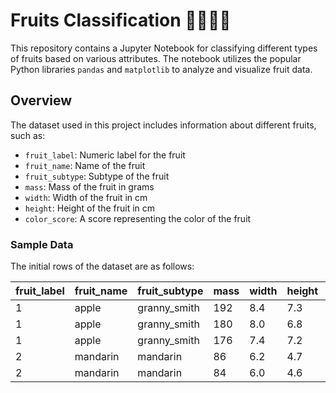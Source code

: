 # Fruits Classification 🍓🍉🍒🍑

This repository contains a Jupyter Notebook for classifying different types of fruits based on various attributes. The notebook utilizes the popular Python libraries `pandas` and `matplotlib` to analyze and visualize fruit data.

## Overview

The dataset used in this project includes information about different fruits, such as:

- `fruit_label`: Numeric label for the fruit
- `fruit_name`: Name of the fruit
- `fruit_subtype`: Subtype of the fruit
- `mass`: Mass of the fruit in grams
- `width`: Width of the fruit in cm
- `height`: Height of the fruit in cm
- `color_score`: A score representing the color of the fruit

### Sample Data

The initial rows of the dataset are as follows:

| fruit_label | fruit_name | fruit_subtype | mass | width | height | color_score |
|-------------|------------|---------------|------|-------|--------|-------------|
| 1           | apple      | granny_smith  | 192  | 8.4   | 7.3    | 0.55        |
| 1           | apple      | granny_smith  | 180  | 8.0   | 6.8    | 0.59        |
| 1           | apple      | granny_smith  | 176  | 7.4   | 7.2    | 0.60        |
| 2           | mandarin   | mandarin      | 86   | 6.2   | 4.7    | 0.80        |
| 2           | mandarin   | mandarin      | 84   | 6.0   | 4.6    | 0.79        |

